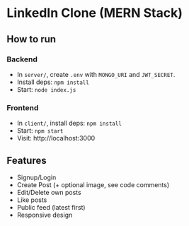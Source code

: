 # LinkedIn Clone (MERN Stack)


## How to run


### Backend
- In `server/`, create `.env` with `MONGO_URI` and `JWT_SECRET`.
- Install deps: `npm install`
- Start: `node index.js`

### Frontend
- In `client/`, install deps: `npm install`
- Start: `npm start`
- Visit: http://localhost:3000

## Features

- Signup/Login
- Create Post (+ optional image, see code comments)
- Edit/Delete own posts
- Like posts
- Public feed (latest first)
- Responsive design


 
 

